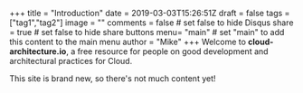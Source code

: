 +++
title = "Introduction"
date = 2019-03-03T15:26:51Z
draft = false
tags = ["tag1","tag2"]
image = ""
comments = false # set false to hide Disqus
share = true	# set false to hide share buttons
menu= "main"		# set "main" to add this content to the main menu
author = "Mike"
+++
Welcome to **cloud-architecture.io**, a free resource for people on good development and architectural practices for Cloud.

This site is brand new, so there's not much content yet!

